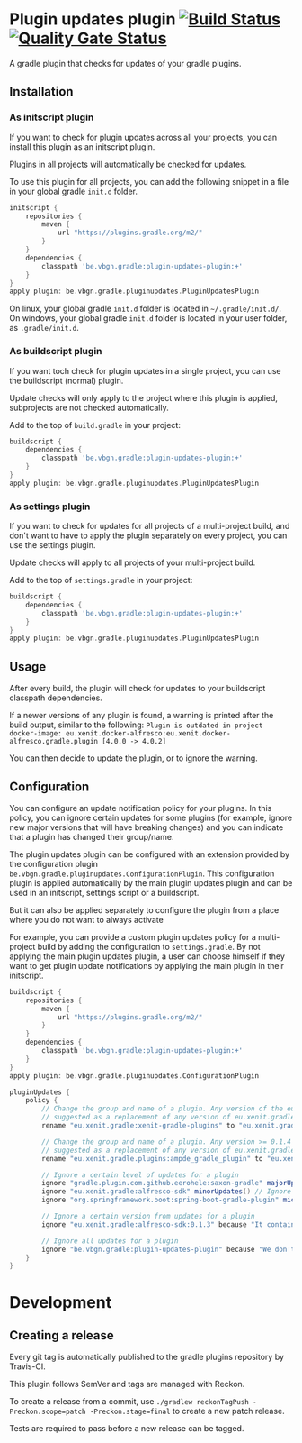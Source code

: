 # Plugin updates plugin [![Build Status](https://travis-ci.org/vierbergenlars/plugin-updates-gradle-plugin.svg?branch=master)](https://travis-ci.org/vierbergenlars/plugin-updates-gradle-plugin) [![Quality Gate Status](https://sonarcloud.io/api/project_badges/measure?project=vierbergenlars_plugin-updates-gradle-plugin&metric=alert_status)](https://sonarcloud.io/dashboard?id=vierbergenlars_plugin-updates-gradle-plugin)

A gradle plugin that checks for updates of your gradle plugins.

## Installation

### As initscript plugin

If you want to check for plugin updates across all your projects, you can install this plugin as an initscript plugin.

Plugins in all projects will automatically be checked for updates.

To use this plugin for all projects, you can add the following snippet in a file in your global gradle `init.d` folder.
```gradle
initscript {
    repositories {
        maven {
            url "https://plugins.gradle.org/m2/"
        }
    }
    dependencies {
        classpath 'be.vbgn.gradle:plugin-updates-plugin:+'
    }
}
apply plugin: be.vbgn.gradle.pluginupdates.PluginUpdatesPlugin
```

On linux, your global gradle `init.d` folder is located in `~/.gradle/init.d/`.
On windows, your global gradle `init.d` folder is located in your user folder, as `.gradle/init.d`.

### As buildscript plugin

If you want toch check for plugin updates in a single project, you can use the buildscript (normal) plugin.

Update checks will only apply to the project where this plugin is applied, subprojects are not checked automatically.

Add to the top of `build.gradle` in your project:

```gradle
buildscript {
    dependencies {
        classpath 'be.vbgn.gradle:plugin-updates-plugin:+'
    }
}
apply plugin: be.vbgn.gradle.pluginupdates.PluginUpdatesPlugin
```

### As settings plugin

If you want to check for updates for all projects of a multi-project build, and don't want to have to apply the plugin separately on every project,
you can use the settings plugin.

Update checks will apply to all projects of your multi-project build.

Add to the top of `settings.gradle` in your project:

```gradle
buildscript {
    dependencies {
        classpath 'be.vbgn.gradle:plugin-updates-plugin:+'
    }
}
apply plugin: be.vbgn.gradle.pluginupdates.PluginUpdatesPlugin
```


## Usage

After every build, the plugin will check for updates to your buildscript classpath dependencies.

If a newer versions of any plugin is found, a warning is printed after the build output, similar to the following:
`Plugin is outdated in project docker-image: eu.xenit.docker-alfresco:eu.xenit.docker-alfresco.gradle.plugin [4.0.0 -> 4.0.2]`

You can then decide to update the plugin, or to ignore the warning.

## Configuration

You can configure an update notification policy for your plugins.
In this policy, you can ignore certain updates for some plugins (for example, ignore new major versions that will have breaking changes)
and you can indicate that a plugin has changed their group/name.

The plugin updates plugin can be configured with an extension provided by the configuration plugin `be.vbgn.gradle.pluginupdates.ConfigurationPlugin`.
This configuration plugin is applied automatically by the main plugin updates plugin and can be used in an initscript, settings script or a buildscript.

But it can also be applied separately to configure the plugin from a place where you do not want to always activate

For example, you can provide a custom plugin updates policy for a multi-project build by adding the configuration to `settings.gradle`.
By not applying the main plugin updates plugin, a user can choose himself if they want to get plugin update notifications by applying the
main plugin in their initscript.

```gradle
buildscript {
    repositories {
        maven {
            url "https://plugins.gradle.org/m2/"
        }
    }
    dependencies {
        classpath 'be.vbgn.gradle:plugin-updates-plugin:+'
    }
}
apply plugin: be.vbgn.gradle.pluginupdates.ConfigurationPlugin

pluginUpdates {
    policy {
        // Change the group and name of a plugin. Any version of the eu.xenit.gradle:alfresco-docker-plugin will be
        // suggested as a replacement of any version of eu.xenit.gradle:xenit-gradle-plugins
        rename "eu.xenit.gradle:xenit-gradle-plugins" to "eu.xenit.gradle:alfresco-docker-plugin"

        // Change the group and name of a plugin. Any version >= 0.1.4 of eu.xenit.gradle:alfresco-sdk will be
        // suggested as a replacement of any version of eu.xenit.gradle.plugins:ampde_gradle_plugin
        rename "eu.xenit.gradle.plugins:ampde_gradle_plugin" to "eu.xenit.gradle:alfresco-sdk:0.1.4+"

        // Ignore a certain level of updates for a plugin
        ignore "gradle.plugin.com.github.eerohele:saxon-gradle" majorUpdates() // Ignore major updates for a plugin
        ignore "eu.xenit.gradle:alfresco-sdk" minorUpdates() // Ignore minor updates for a plugin
        ignore "org.springframework.boot:spring-boot-gradle-plugin" microUpdates() // Ignore micro updates for a plugin

        // Ignore a certain version from updates for a plugin
        ignore "eu.xenit.gradle:alfresco-sdk:0.1.3" because "It contains a critical bug"

        // Ignore all updates for a plugin
        ignore "be.vbgn.gradle:plugin-updates-plugin" because "We don't ever want to update this plugin"
    }
}
```

# Development

## Creating a release

Every git tag is automatically published to the gradle plugins repository by Travis-CI.

This plugin follows SemVer and tags are managed with Reckon.

To create a release from a commit, use `./gradlew reckonTagPush -Preckon.scope=patch -Preckon.stage=final` to create a new patch release.

Tests are required to pass before a new release can be tagged.
